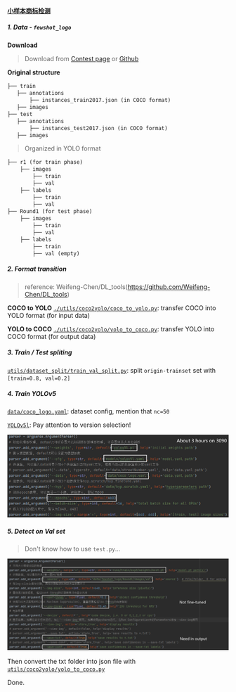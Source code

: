 #### [小样本商标检测](https://tianchi.aliyun.com/competition/entrance/531948/forum)

##### 1. Data - `fewshot_logo`
**Download**
> Download from [Contest page](https://tianchi.aliyun.com/competition/entrance/531948/information) or [Github](https://github.com/CarryHJR/LogDet)

**Original structure**
```
├── train
   ├── annotations
       ├── instances_train2017.json (in COCO format)
   ├── images
├── test
   ├── annotations
       ├── instances_test2017.json (in COCO format)
   ├── images
```

> Organized in YOLO format
```
├── r1 (for train phase)
    ├── images
        ├── train
        ├── val
    ├── labels
        ├── train
        ├── val
├── Round1 (for test phase)
    ├── images
        ├── train
        ├── val
    ├── labels
        ├── train
        ├── val (empty)
```



##### 2. Format transition
> reference: Weifeng-Chen/DL_tools(https://github.com/Weifeng-Chen/DL_tools)

**COCO to YOLO**
[`./utils/coco2yolo/coco_to_yolo.py`](./utils/coco2yolo/coco_to_yolo.py): transfer COCO into YOLO format (for input data)

**YOLO to COCO**
[`./utils/coco2yolo/yolo_to_coco.py`](./utils/coco2yolo/yolo_to_coco.py): transfer YOLO into COCO format (for output data)


##### 3. Train / Test spliting
[`utils/dataset_split/train_val_split.py`](./utils/dataset_split/train_val_split.py): split `origin-trainset` set with `[train=0.8, val=0.2]`


##### 4. Train YOLOv5
[`data/coco_logo.yaml`](./data/coco_logo.yaml): dataset config, mention that `nc=50`

[`YOLOv5l`](https://objects.githubusercontent.com/github-production-release-asset-2e65be/264818686/fbab4200-9af2-11eb-8e5d-7101b2c3b614?X-Amz-Algorithm=AWS4-HMAC-SHA256&X-Amz-Credential=AKIAIWNJYAX4CSVEH53A%2F20220617%2Fus-east-1%2Fs3%2Faws4_request&X-Amz-Date=20220617T094901Z&X-Amz-Expires=300&X-Amz-Signature=133eca3eb04d194a2a0e0b07e87abc5245fb5ca393fc7fd32fa843836533c57c&X-Amz-SignedHeaders=host&actor_id=47021303&key_id=0&repo_id=264818686&response-content-disposition=attachment%3B%20filename%3Dyolov5l.pt&response-content-type=application%2Foctet-stream): Pay attention to version selection!

<img src="./appendix/train.png">


##### 5. Detect on Val set
> Don't know how to use `test.py`...

<img src="./appendix/detect.png">

Then convert the txt folder into json file with [`utils/coco2yolo/yolo_to_coco.py`](./utils/coco2yolo/yolo_to_coco.py)

Done.
